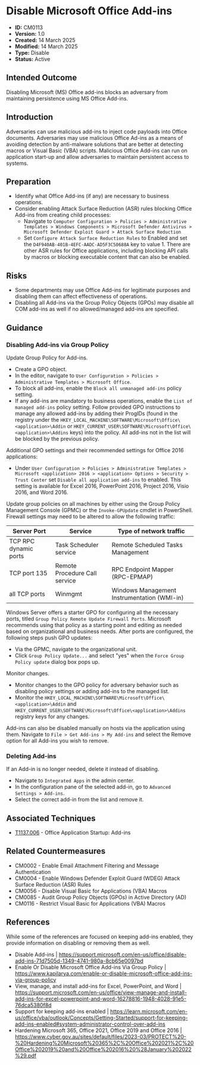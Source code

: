 # Disable Microsoft Office Add-ins

* **ID:** CM0113
* **Version:** 1.0
* **Created:** 14 March 2025
* **Modified:** 14 March 2025
* **Type:** Disable
* **Status:** Active

## Intended Outcome

Disabling Microsoft (MS) Office add-ins blocks an adversary from maintaining persistence using MS Office Add-ins. 

## Introduction

Adversaries can use malicious add-ins to inject code payloads into Office documents. Adversaries may use malicious Office Ad-ins as a means of avoiding detection by anti-malware solutions that are better at detecting macros or Visual Basic (VBA) scripts. Malicious Office Add-ins can run on application start-up and allow adversaries to maintain persistent access to systems. 

## Preparation

- Identify what Office Add-ins (if any) are necessary to business operations.
- Consider enabling Attack Surface Reduction (ASR) rules blocking Office Add-ins from creating child processes: 
	- Navigate to `Computer Configuration > Policies > Administrative Templates > Windows Components > Microsoft Defender Antivirus > Microsoft Defender Exploit Guard > Attack Surface Reduction`
    - Set `Configure Attack Surface Reduction Rules` to Enabled and set the `D4F940AB-401B-4EFC-AADC-AD5F3C50688A` key to value 1. There are other ASR rules for Office applications, including blocking API calls by macros or blocking executable content that can also be enabled.

## Risks

- Some departments may use Office Add-ins for legitimate purposes and disabling them can affect effectiveness of operations.
- Disabling all Add-ins via the Group Policy Objects (GPOs) may disable all COM add-ins as well if no allowed/managed add-ins are specified.  

## Guidance

### Disabling Add-ins via Group Policy

Update Group Policy for Add-ins.
- Create a GPO object.
- In the editor, navigate to `User Configuration > Policies > Administrative Templates > Microsoft Office`.
- To block all add-ins, enable the `Block all unmanaged add-ins` policy setting.
- If any add-ins are mandatory to business operations, enable the `List of managed add-ins` policy setting. Follow provided GPO instructions to manage any allowed add-ins by adding their ProgIDs (found in the registry under the `HKEY_LOCAL_MACHINE\SOFTWARE\Microsoft\Office\<application>\Addin` or `HKEY_CURRENT_USER\SOFTWARE\Microsoft\Office\<application>\Addins` keys) into the policy. All add-ins not in the list will be blocked by the previous policy. 

Additional GPO settings and their recommended settings for Office 2016 applications:
- Under `User Configuration > Policies > Administrative Templates > Microsoft <application> 2016 > <application> Options > Security > Trust Center` set `Disable all application add-ins` to enabled. This setting is available for Excel 2016, PowerPoint 2016, Project 2016, Visio 2016, and Word 2016. 

Update group policies on all machines by either using the Group Policy Management Console (GPMC) or the `Invoke-GPUpdate` cmdlet in PowerShell. Firewall settings may need to be altered to allow the following traffic:

| Server Port           | Service                       | Type of network traffic                     |
|-----------------------|-------------------------------|---------------------------------------------|
| TCP RPC dynamic ports | Task Scheduler service        | Remote Scheduled Tasks Management           |
| TCP port 135          | Remote Procedure Call service | RPC Endpoint Mapper (RPC-EPMAP)             |
| all TCP ports         | Winmgmt                       | Windows Management Instrumentation (WMI-in) |

Windows Server offers a starter GPO for configuring all the necessary ports, titled `Group Policy Remote Update Firewall Ports`. Microsoft recommends using that policy as a starting point and editing as needed based on organizational and business needs. After ports are configured, the following steps push GPO updates:
- Via the GPMC, navigate to the organizational unit.
- Click `Group Policy Update...` and select "yes" when the `Force Group Policy update` dialog box pops up.

Monitor changes.
- Monitor changes to the GPO policy for adversary behavior such as disabling policy settings or adding add-ins to the managed list.
- Monitor the `HKEY_LOCAL_MACHINE\SOFTWARE\Microsoft\Office\<application>\Addin` and `HKEY_CURRENT_USER\SOFTWARE\Microsoft\Office\<application>\Addins` registry keys for any changes.

Add-ins can also be disabled manually on hosts via the application using them. Navigate to `File > Get Add-ins > My Add-ins` and select the Remove option for all Add-ins you wish to remove. 

### Deleting Add-ins

If an Add-in is no longer needed, delete it instead of disabling.
- Navigate to `Integrated Apps` in the admin center.
- In the configuration pane of the selected add-in, go to `Advanced Settings > Add-ins`. 
- Select the correct add-in from the list and remove it. 

## Associated Techniques

- [T1137.006](https://attack.mitre.org/techniques/T1137/006/) - Office Application Startup: Add-ins

## Related Countermeasures

- CM0002 - Enable Email Attachment Filtering and Message Authentication
- CM0004 - Enable Windows Defender Exploit Guard (WDEG) Attack Surface Reduction (ASR) Rules
- CM0056 - Disable Visual Basic for Applications (VBA) Macros
- CM0085 - Audit Group Policy Objects (GPOs) in Active Directory (AD)
- CM0116 - Restrict Visual Basic for Applications (VBA) Macros

## References

While some of the references are focused on keeping add-ins enabled, they provide information on disabling or removing them as well. 

- Disable Add-ins | <https://support.microsoft.com/en-us/office/disable-add-ins-71d7505d-1349-4741-980a-8cb65e0097bd>
- Enable Or Disable Microsoft Office Add-ins Via Group Policy | <https://www.kapilarya.com/enable-or-disable-microsoft-office-add-ins-via-group-policy>
- View, manage, and install add-ins for Excel, PowerPoint, and Word | <https://support.microsoft.com/en-us/office/view-manage-and-install-add-ins-for-excel-powerpoint-and-word-16278816-1948-4028-91e5-76dca5380f8d>
- Support for keeping add-ins enabled | <https://learn.microsoft.com/en-us/office/vba/outlook/Concepts/Getting-Started/support-for-keeping-add-ins-enabled#system-administrator-control-over-add-ins>
- Hardening Microsoft 365, Office 2021, Office 2019 and Office 2016 | <https://www.cyber.gov.au/sites/default/files/2023-03/PROTECT%20-%20Hardening%20Microsoft%20365%2C%20Office%202021%2C%20Office%202019%20and%20Office%202016%20%28January%202022%29.pdf>